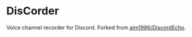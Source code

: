 # DisCorder
Voice channel recorder for Discord. Forked from [ajm1996/DiscordEcho](https://github.com/ajm1996/DiscordEcho).
